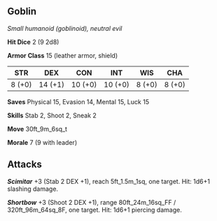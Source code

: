 ## Goblin

*Small humanoid (goblinoid), neutral evil*

**Hit Dice** 2 (9 2d8)

**Armor Class** 15 (leather armor, shield)

| STR     | DEX     | CON     | INT     | WIS     | CHA     |
|---------|---------|---------|---------|---------|---------|
|  8 (+0) | 14 (+1) | 10 (+0) | 10 (+0) |  8 (+0) |  8 (+0) |

**Saves** Physical 15, Evasion 14, Mental 15, Luck 15

**Skills** Stab 2, Shoot 2, Sneak 2

**Move** 30ft\_9m\_6sq\_t

**Morale** 7 (9 with leader)

## Attacks

***Scimitar*** +3 (Stab 2 DEX +1), reach 5ft\_1.5m\_1sq, one target. Hit: 1d6+1 slashing damage.

***Shortbow*** +3 (Shoot 2 DEX +1), range 80ft\_24m\_16sq\_FF / 320ft\_96m\_64sq\_8F, one target. Hit: 1d6+1 piercing damage.

